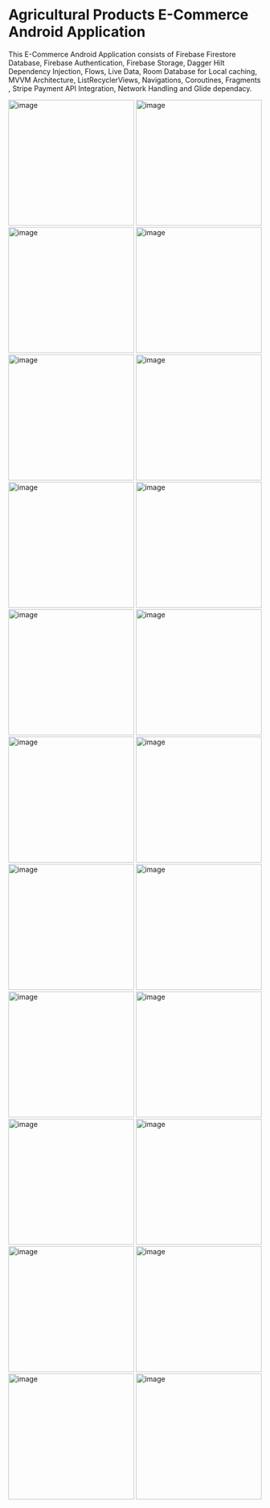 # Agricultural Products E-Commerce Android Application

This E-Commerce Android Application consists of Firebase Firestore Database, Firebase Authentication, Firebase Storage, Dagger Hilt Dependency Injection, Flows, Live Data, Room Database for Local caching, MVVM Architecture, ListRecyclerViews, Navigations, Coroutines, Fragments , Stripe Payment API Integration, Network Handling and Glide dependacy.

<img width="250" alt="image" src="https://github.com/BrijenShah29/AgriEcommerceApp_DI_MVVM_Firebase_ClientApp/assets/114451935/43b5ccc8-7b9c-4736-b5b0-cace14f9df34">
<img width="250" alt="image" src="https://github.com/BrijenShah29/AgriEcommerceApp_DI_MVVM_Firebase_ClientApp/assets/114451935/0cb66803-becb-41cc-9c6f-c6689559fbda">
<img width="250" alt="image" src="https://github.com/BrijenShah29/AgriEcommerceApp_DI_MVVM_Firebase_ClientApp/assets/114451935/3e391c70-61b5-45b4-88b1-f124d42626fe">
<img width="250" alt="image" src="https://github.com/BrijenShah29/AgriEcommerceApp_DI_MVVM_Firebase_ClientApp/assets/114451935/e2311953-f00a-469a-944b-06eacf2102b1">
<img width="250" alt="image" src="https://github.com/BrijenShah29/AgriEcommerceApp_DI_MVVM_Firebase_ClientApp/assets/114451935/fc8f60d6-d716-484f-8aab-d3290bc62d40">
<img width="250" alt="image" src="https://github.com/BrijenShah29/AgriEcommerceApp_DI_MVVM_Firebase_ClientApp/assets/114451935/8847e73f-10c8-4e9a-b716-bdacb991e678">
<img width="250" alt="image" src="https://github.com/BrijenShah29/AgriEcommerceApp_DI_MVVM_Firebase_ClientApp/assets/114451935/2dedaad5-c8b1-425c-8b41-e2a817b61118">
<img width="250" alt="image" src="https://github.com/BrijenShah29/AgriEcommerceApp_DI_MVVM_Firebase_ClientApp/assets/114451935/4aac2743-3419-4a1f-9198-21221a1d8bf6">
<img width="250" alt="image" src="https://github.com/BrijenShah29/AgriEcommerceApp_DI_MVVM_Firebase_ClientApp/assets/114451935/592ecccb-2d5a-433c-8ff8-8a4af9c1db22">
<img width="250" alt="image" src="https://github.com/BrijenShah29/AgriEcommerceApp_DI_MVVM_Firebase_ClientApp/assets/114451935/41b5dd22-9766-42e3-a727-4a7b2982f97d">
<img width="250" alt="image" src="https://github.com/BrijenShah29/AgriEcommerceApp_DI_MVVM_Firebase_ClientApp/assets/114451935/e5ec6dca-afe8-4191-bdc2-70e6d3cf5d7a">
<img width="250" alt="image" src="https://github.com/BrijenShah29/AgriEcommerceApp_DI_MVVM_Firebase_ClientApp/assets/114451935/4c656e5a-1d08-437a-a507-a4983d445de8">
<img width="250" alt="image" src="https://github.com/BrijenShah29/AgriEcommerceApp_DI_MVVM_Firebase_ClientApp/assets/114451935/1e3108b8-f782-4178-80b2-403147c3190c">
<img width="250" alt="image" src="https://github.com/BrijenShah29/AgriEcommerceApp_DI_MVVM_Firebase_ClientApp/assets/114451935/bed555ae-fdfd-4108-a94a-18828628555a">
<img width="250" alt="image" src="https://github.com/BrijenShah29/AgriEcommerceApp_DI_MVVM_Firebase_ClientApp/assets/114451935/afb609b0-b5eb-413a-a619-6b88c6a6fd33">
<img width="250" alt="image" src="https://github.com/BrijenShah29/AgriEcommerceApp_DI_MVVM_Firebase_ClientApp/assets/114451935/3f9efc08-d2cd-4581-a5fa-4f42728ca067">
<img width="250" alt="image" src="https://github.com/BrijenShah29/AgriEcommerceApp_DI_MVVM_Firebase_ClientApp/assets/114451935/741f51be-20ea-425f-b760-c42bd5f19cfb">
<img width="250" alt="image" src="https://github.com/BrijenShah29/AgriEcommerceApp_DI_MVVM_Firebase_ClientApp/assets/114451935/70e038e0-016f-4e91-8582-75bf93de1264">
<img width="250" alt="image" src="https://github.com/BrijenShah29/AgriEcommerceApp_DI_MVVM_Firebase_ClientApp/assets/114451935/c3ab8a28-3d86-4057-b6b2-2706118f653a">
<img width="250" alt="image" src="https://github.com/BrijenShah29/AgriEcommerceApp_DI_MVVM_Firebase_ClientApp/assets/114451935/231f84b1-3fbe-4124-bdf9-7ab684a289bf">
<img width="250" alt="image" src="https://github.com/BrijenShah29/AgriEcommerceApp_DI_MVVM_Firebase_ClientApp/assets/114451935/8e7a0f8a-ffa9-4262-84e4-cbd5da8e0a70">
<img width="250" alt="image" src="https://github.com/BrijenShah29/AgriEcommerceApp_DI_MVVM_Firebase_ClientApp/assets/114451935/42ddd7fa-96db-4b2b-b3a2-39ee98c55472">
